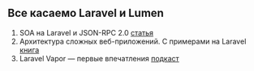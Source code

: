 ## Все касаемо Laravel и Lumen

1. SOA на Laravel и JSON-RPC 2.0 [статья](https://habr.com/ru/post/499626/)
2. Архитектура сложных веб-приложений. С примерами на Laravel [книга](https://github.com/adelf/acwa_book_ru)
3. Laravel Vapor — первые впечатления [подкаст](https://5minphp.ru/episode74/)
